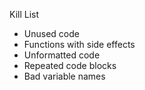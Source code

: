 Kill List

*    Unused code
*    Functions with side effects
*    Unformatted code
*    Repeated code blocks
*    Bad variable names
